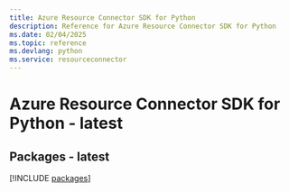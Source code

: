 ```yaml
---
title: Azure Resource Connector SDK for Python
description: Reference for Azure Resource Connector SDK for Python
ms.date: 02/04/2025
ms.topic: reference
ms.devlang: python
ms.service: resourceconnector
---
```

# Azure Resource Connector SDK for Python - latest
## Packages - latest
[!INCLUDE [packages](resource-connector-index.md)]
